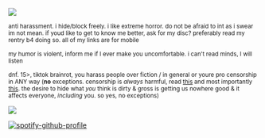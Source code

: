 ![](https://files.catbox.moe/kr5o1t.jpg)

<sub>anti harassment. i hide/block freely. i like extreme horror. do not be afraid to int as i swear im not mean. if youd like to get to know me better, ask for my disc? preferably read my rentry b4 doing so. all of my links are for mobile</sub>

<sub>my humor is violent, inform me if I ever make you uncomfortable. i can't read minds, I will listen</sub>

<sub>dnf. 15>, tiktok brainrot,  you harass people over fiction / in general or youre pro censorship in ANY way (**no** exceptions. censorship is *always* harmful, read [this](https://www.britannica.com/art/Hays-Code) and most importantly [this](https://www.currentaffairs.org/news/britain-is-losing-its-free-speech-and-america-could-be-next). the desire to hide what *you* think is dirty & gross is getting us nowhere good & it affects everyone, *including* you. so yes, no exceptions) </sub>

![](https://files.catbox.moe/3cwzn5.gif)

[![spotify-github-profile](https://spotify-github-profile.kittinanx.com/api/view?uid=autumngray08&cover_image=true&theme=novatorem&show_offline=false&background_color=121212&interchange=false&bar_color=ff0000&bar_color_cover=false)](https://github.com/kittinan/spotify-github-profile)
